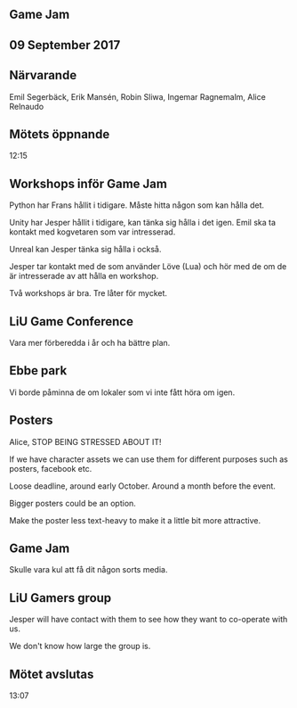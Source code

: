## Game Jam
## 09 September 2017

## Närvarande
Emil Segerbäck, Erik Mansén, Robin Sliwa, Ingemar Ragnemalm, Alice Relnaudo

## Mötets öppnande
12:15

## Workshops inför Game Jam
Python har Frans hållit i tidigare. Måste hitta någon som kan hålla det.

Unity har Jesper hållit i tidigare, kan tänka sig hålla i det igen. Emil ska ta kontakt med kogvetaren som var intresserad.

Unreal kan Jesper tänka sig hålla i också.

Jesper tar kontakt med de som använder Löve (Lua) och hör med de om de är intresserade av att hålla en workshop.

Två workshops är bra. Tre låter för mycket.

## LiU Game Conference
Vara mer förberedda i år och ha bättre plan.

## Ebbe park
Vi borde påminna de om lokaler som vi inte fått höra om igen.

## Posters
Alice, STOP BEING STRESSED ABOUT IT!

If we have character assets we can use them for different purposes such as posters, facebook etc.

Loose deadline, around early October. Around a month before the event.

Bigger posters could be an option.

Make the poster less text-heavy to make it a little bit more attractive.

## Game Jam
Skulle vara kul att få dit någon sorts media.

## LiU Gamers group
Jesper will have contact with them to see how they want to co-operate with us.

We don't know how large the group is.

## Mötet avslutas
13:07
